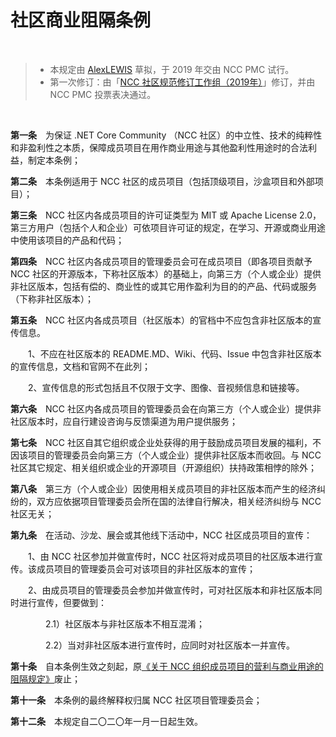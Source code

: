 # 社区商业阻隔条例

<br />

> + 本规定由 [AlexLEWIS](https://github.com/alexinea) 草拟，于 2019 年交由 NCC PMC 试行。
> + 第一次修订：由「[NCC 社区规范修订工作组（2019年）](../history/revision-and-drafting-working-group-2019.md)」修订，并由 NCC PMC 投票表决通过。

<br />

**第一条**　为保证 .NET Core Community （NCC 社区）的中立性、技术的纯粹性和非盈利性之本质，保障成员项目在用作商业用途与其他盈利性用途时的合法利益，制定本条例；

**第二条**　本条例适用于 NCC 社区的成员项目（包括顶级项目，沙盒项目和外部项目）；

**第三条**　NCC 社区内各成员项目的许可证类型为 MIT 或 Apache License 2.0，第三方用户（包括个人和企业）可依项目许可证的规定，在学习、开源或商业用途中使用该项目的产品和代码；

**第四条**　NCC 社区内各成员项目的管理委员会可在成员项目（即各项目贡献予 NCC 社区的开源版本，下称社区版本）的基础上，向第三方（个人或企业）提供非社区版本，包括有偿的、商业性的或其它用作盈利为目的的产品、代码或服务（下称非社区版本）；

**第五条**　NCC 社区内各成员项目（社区版本）的官档中不应包含非社区版本的宣传信息。

　　1、不应在社区版本的 README.MD、Wiki、代码、Issue 中包含非社区版本的宣传信息，文档和官网不在此列；

　　2、宣传信息的形式包括且不仅限于文字、图像、音视频信息和链接等。

**第六条**　NCC 社区内各成员项目的管理委员会在向第三方（个人或企业）提供非社区版本时，应自行建设咨询与反馈渠道为用户提供服务；

**第七条**　NCC 社区自其它组织或企业处获得的用于鼓励成员项目发展的福利，不因该项目的管理委员会向第三方（个人或企业）提供非社区版本而收回。与 NCC 社区其它规定、相关组织或企业的开源项目（开源组织）扶持政策相悖的除外；

**第八条**　第三方（个人或企业）因使用相关成员项目的非社区版本而产生的经济纠纷的，双方应依据项目管理委员会所在国的法律自行解决，相关经济纠纷与 NCC 社区无关；

**第九条**　在活动、沙龙、展会或其他线下活动中，NCC 社区成员项目的宣传：

　　1、由 NCC 社区参加并做宣传时，NCC 社区将对成员项目的社区版本进行宣传。该成员项目的管理委员会可对该项目的非社区版本的宣传；

　　2、由成员项目的管理委员会参加并做宣传时，可对社区版本和非社区版本同时进行宣传，但要做到：

　　　　2.1）社区版本与非社区版本不相互混淆；

　　　　2.2）当对非社区版本进行宣传时，应同时对社区版本一并宣传。

**第十条**　自本条例生效之刻起，原[《关于 NCC 组织成员项目的营利与商业用途的阻隔规定》](old/community-commercial-barriers-act-2019.md)废止；

**第十一条**　本条例的最终解释权归属 NCC 社区项目管理委员会；

**第十二条**　本规定自二〇二〇年一月一日起生效。


